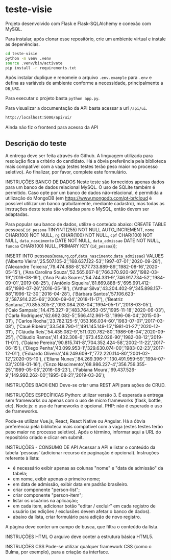 # teste-visie

Projeto desenvolvido com Flask e Flask-SQLAlchemy e conexão com MySQL.

Para instalar, após clonar esse repositório, crie um ambiente virtual e instale as depenências.
```bash
cd teste-visie
python -m venv .venv
source .venv/bin/activate
pip install -r requirements.txt
```
Após instalar duplique e renomeie o arquivo `.env.example` para `.env` e defina as variáveis de ambiente conforme a necessidade, principalmente a `DB_URI`.

Para executar o projeto basta `python app.py`.

Para visualizar a documentação da API basta acessar a url `/api/ui`.
```bash
http://localhost:5000/api/ui/
```

Ainda não fiz o frontend para acesso da API

## Descrição do teste
A entrega deve ser feita através do Github.
A linguagem utilizada para resolução fica a critério do candidato. Há a óbvia preferência pela biblioteca mais compatível com a vaga (estes testes terão peso maior no processo seletivo).
Ao finalizar, por favor, complete este formulário.

INSTRUÇÕES BANCO DE DADOS
Neste teste são fornecidos apenas dados para um banco de dados relacional MySQL. O uso de SQLite também é permitido.
Caso opte por um banco de dados não-relacional, é permitida a utilização do MongoDB (em https://www.mongodb.com/pt-br/cloud é possível utilizar um banco gratuitamente, mediante cadastro), mas todas as instruções deste teste são voltadas para o MySQL, então devem ser adaptadas.

Para popular seu banco de dados, utilize o conteúdo abaixo:
CREATE TABLE pessoas(
  `id_pessoa` TINYINT(255) NOT NULL AUTO_INCREMENT,
  `nome` CHAR(100) NOT NULL,
  `rg` CHAR(100) NOT NULL,
  `cpf` CHAR(100) NOT NULL,
  `data_nascimento` DATE NOT NULL,
  `data_admissao` DATE NOT NULL,
  `funcao` CHAR(100) NULL,
PRIMARY KEY (`id_pessoa`));

INSERT INTO pessoas(`nome`,`rg`,`cpf`,`data_nascimento`,`data_admissao`) VALUES
('Alberto Vieira','25.507.105-2','168.637.122-53','1997-07-01','2020-09-28'),
('Alexandre Teixeira','79.474.888-8','877.733.889-89','1982-08-16','2020-05-15'),
('Ana Carolina Souza','52.565.667-8','766.370.920-96','1982-03-19','2016-08-19'),
('Ana Paula Soares','54.744.331-9','746.917.734-52','1984-09-01','2019-08-25'),
('Antônio Siqueira','81.669.888-5','695.991.412-45','1990-07-26','2016-05-18'),
('Arthur Silva','43.204.402-9','345.898.157-88','1996-12-30','2016-04-28'),
('Bárbara Santos','57.106.623-3','587.914.225-66','2000-09-04','2018-11-17'),
('Beatriz Santana','70.855.305-2','093.084.203-04','1994-05-17','2018-03-05'),
('Caio Sampaio','14.475.327-9','483.764.953-05','1995-11-18','2020-06-03'),
('Carla Rodrigues','62.692.082-5','566.412.961-13','1996-08-04','2015-03-31'),
('Carlos Rocha','23.782.125-5','053.166.034-60','1983-07-07','2017-03-08'),
('Cauê Ribeiro','33.548.790-1','491.145.149-15','1981-01-27','2020-12-31'),
('Cláudia Reis','54.435.082-9','511.020.782-80','1986-08-04','2020-09-25'),
('Cláudio Ramos','41.432.308-6','673.452.026-90','1982-08-12','2019-11-01'),
('Daiane Pereira','90.815.741-8','704.352.424-58','2002-11-22','2017-06-15'),
('Diego Penha','43.099.953-1','329.630.074-00','1983-02-23','2017-12-01'),
('Eduardo Oliveira','46.249.609-1','772.220.114-80','2001-02-12','2020-05-10'),
('Eliana Nunes','84.269.396-7','130.491.959-59','1994-07-03','2018-01-16'),
('Enzo Nascimento','68.986.227-4','356.759.355-25','1989-05-05','2016-08-23'),
('Fabiana Moura','69.437.526-9','149.992.262-00','1995-08-21','2019-03-26');

INSTRUÇÕES BACK-END
Deve-se criar uma REST API para ações de CRUD.

INSTRUÇÕES ESPECÍFICAS
Python: utilizar versão 3. É esperada a entrega sem frameworks ou apenas com o uso de micro frameworks (flask, bottle, etc).
Node.js: o uso de frameworks é opcional.
PHP: não é esperado o uso de frameworks.


Pode-se utilizar Vue.js, React, React Native ou Angular. Há a óbvia preferência pela biblioteca mais compatível com a vaga (estes testes terão peso maior no processo seletivo).
Após o término, informar aqui a URL do repositório criado e clicar em submit.

INSTRUÇÕES - CONSUMO DE API
Acessar a API e listar o conteúdo da tabela 'pessoas' (adicionar recurso de paginação é opcional).
Instruções referente à lista:
- é necessário exibir apenas as colunas "nome" e "data de admissão" da tabela;
- em nome, exibir apenas o primeiro nome;
- em data de admissão, exibir data em padrão brasileiro.
- criar componente "person-list";
- criar componente "person-item";
- listar os usuários na aplicação;
- em cada item, adicionar botão "editar / excluir" em cada registro de usuário (as edições / exclusões devem afetar o banco de dados).
- abaixo da lista, criar formulário para adição de novo registro.

A página deve conter um campo de busca, que filtra o conteúdo da lista.

INSTRUÇÕES HTML
O arquivo deve conter a estrutura básica HTML5.

INSTRUÇÕES CSS
Pode-se utilizar qualquer framework CSS (como o Bulma, por exemplo), para a criação da interface.
